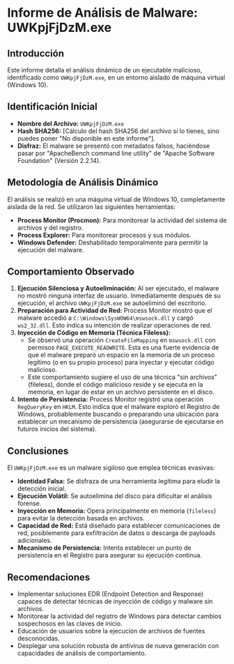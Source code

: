 # Informe de Análisis de Malware: UWKpjFjDzM.exe

## Introducción
Este informe detalla el análisis dinámico de un ejecutable malicioso, identificado como `UWKpjFjDzM.exe`, en un entorno aislado de máquina virtual (Windows 10).

## Identificación Inicial
* **Nombre del Archivo:** `UWKpjFjDzM.exe`
* **Hash SHA256:** [Cálculo del hash SHA256 del archivo si lo tienes, sino puedes poner "No disponible en este informe"].
* **Disfraz:** El malware se presentó con metadatos falsos, haciéndose pasar por "ApacheBench command line utility" de "Apache Software Foundation" (Versión 2.2.14).

## Metodología de Análisis Dinámico
El análisis se realizó en una máquina virtual de Windows 10, completamente aislada de la red. Se utilizaron las siguientes herramientas:
* **Process Monitor (Procmon):** Para monitorear la actividad del sistema de archivos y del registro.
* **Process Explorer:** Para monitorear procesos y sus módulos.
* **Windows Defender:** Deshabilitado temporalmente para permitir la ejecución del malware.

## Comportamiento Observado
1.  **Ejecución Silenciosa y Autoeliminación:** Al ser ejecutado, el malware no mostró ninguna interfaz de usuario. Inmediatamente después de su ejecución, el archivo `UWKpjFjDzM.exe` se autoeliminó del escritorio.
2.  **Preparación para Actividad de Red:** Process Monitor mostró que el malware accedió a `C:\Windows\SysWOW64\mswsock.dll` y cargó `ws2_32.dll`. Esto indica su intención de realizar operaciones de red.
3.  **Inyección de Código en Memoria (Técnica Fileless):**
    * Se observó una operación `CreateFileMapping` en `mswsock.dll` con permisos `PAGE_EXECUTE_READWRITE`. Esta es una fuerte evidencia de que el malware preparó un espacio en la memoria de un proceso legítimo (o en su propio proceso) para inyectar y ejecutar código malicioso.
    * Este comportamiento sugiere el uso de una técnica "sin archivos" (fileless), donde el código malicioso reside y se ejecuta en la memoria, en lugar de estar en un archivo persistente en el disco.
4.  **Intento de Persistencia:** Process Monitor registró una operación `RegQueryKey` en `HKLM`. Esto indica que el malware exploró el Registro de Windows, probablemente buscando o preparando una ubicación para establecer un mecanismo de persistencia (asegurarse de ejecutarse en futuros inicios del sistema).

## Conclusiones
El `UWKpjFjDzM.exe` es un malware sigiloso que emplea técnicas evasivas:
* **Identidad Falsa:** Se disfraza de una herramienta legítima para eludir la detección inicial.
* **Ejecución Volátil:** Se autoelimina del disco para dificultar el análisis forense.
* **Inyección en Memoria:** Opera principalmente en memoria (`fileless`) para evitar la detección basada en archivos.
* **Capacidad de Red:** Está diseñado para establecer comunicaciones de red, posiblemente para exfiltración de datos o descarga de payloads adicionales.
* **Mecanismo de Persistencia:** Intenta establecer un punto de persistencia en el Registro para asegurar su ejecución continua.

## Recomendaciones
* Implementar soluciones EDR (Endpoint Detection and Response) capaces de detectar técnicas de inyección de código y malware sin archivos.
* Monitorear la actividad del registro de Windows para detectar cambios sospechosos en las claves de inicio.
* Educación de usuarios sobre la ejecución de archivos de fuentes desconocidas.
* Desplegar una solución robusta de antivirus de nueva generación con capacidades de análisis de comportamiento.
